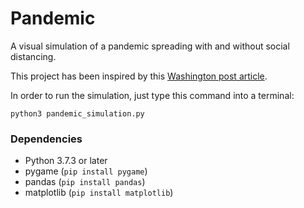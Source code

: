 # Pandemic
A visual simulation of a pandemic spreading with and without social distancing.

This project has been inspired by this [Washington post article](https://www.washingtonpost.com/graphics/2020/world/corona-simulator/).

In order to run the simulation, just type this command into a terminal:
```
python3 pandemic_simulation.py
```




### Dependencies

* Python 3.7.3 or later
* pygame (```pip install pygame```)
* pandas (```pip install pandas```)
* matplotlib (```pip install matplotlib```)





